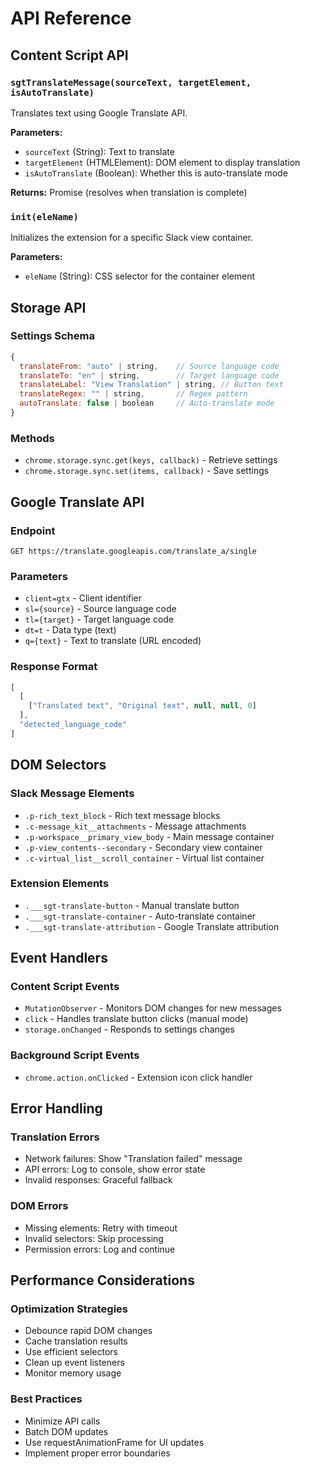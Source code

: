 # API Reference

## Content Script API

### `sgtTranslateMessage(sourceText, targetElement, isAutoTranslate)`
Translates text using Google Translate API.

**Parameters:**
- `sourceText` (String): Text to translate
- `targetElement` (HTMLElement): DOM element to display translation
- `isAutoTranslate` (Boolean): Whether this is auto-translate mode

**Returns:** Promise (resolves when translation is complete)

### `init(eleName)`
Initializes the extension for a specific Slack view container.

**Parameters:**
- `eleName` (String): CSS selector for the container element

## Storage API

### Settings Schema
```javascript
{
  translateFrom: "auto" | string,    // Source language code
  translateTo: "en" | string,        // Target language code  
  translateLabel: "View Translation" | string, // Button text
  translateRegex: "" | string,       // Regex pattern
  autoTranslate: false | boolean     // Auto-translate mode
}
```

### Methods
- `chrome.storage.sync.get(keys, callback)` - Retrieve settings
- `chrome.storage.sync.set(items, callback)` - Save settings

## Google Translate API

### Endpoint
```
GET https://translate.googleapis.com/translate_a/single
```

### Parameters
- `client=gtx` - Client identifier
- `sl={source}` - Source language code
- `tl={target}` - Target language code  
- `dt=t` - Data type (text)
- `q={text}` - Text to translate (URL encoded)

### Response Format
```javascript
[
  [
    ["Translated text", "Original text", null, null, 0]
  ],
  "detected_language_code"
]
```

## DOM Selectors

### Slack Message Elements
- `.p-rich_text_block` - Rich text message blocks
- `.c-message_kit__attachments` - Message attachments
- `.p-workspace__primary_view_body` - Main message container
- `.p-view_contents--secondary` - Secondary view container
- `.c-virtual_list__scroll_container` - Virtual list container

### Extension Elements
- `.___sgt-translate-button` - Manual translate button
- `.___sgt-translate-container` - Auto-translate container
- `.___sgt-translate-attribution` - Google Translate attribution

## Event Handlers

### Content Script Events
- `MutationObserver` - Monitors DOM changes for new messages
- `click` - Handles translate button clicks (manual mode)
- `storage.onChanged` - Responds to settings changes

### Background Script Events  
- `chrome.action.onClicked` - Extension icon click handler

## Error Handling

### Translation Errors
- Network failures: Show "Translation failed" message
- API errors: Log to console, show error state
- Invalid responses: Graceful fallback

### DOM Errors
- Missing elements: Retry with timeout
- Invalid selectors: Skip processing
- Permission errors: Log and continue

## Performance Considerations

### Optimization Strategies
- Debounce rapid DOM changes
- Cache translation results
- Use efficient selectors
- Clean up event listeners
- Monitor memory usage

### Best Practices
- Minimize API calls
- Batch DOM updates
- Use requestAnimationFrame for UI updates
- Implement proper error boundaries